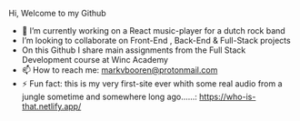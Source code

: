 Hi, Welcome to my Github

- 🔭 I’m currently working on a React music-player for a dutch rock band
- I’m looking to collaborate on Front-End , Back-End & Full-Stack projects 
- On this Github I share main assignments from the  Full Stack Development course at Winc Academy
- 📫 How to reach me: markvbooren@protonmail.com
- ⚡ Fun fact: this is my very first-site ever whith some real audio from a jungle sometime and somewhere long ago......: https://who-is-that.netlify.app/


